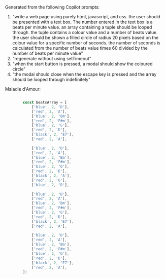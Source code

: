 Generated from the following Copilot prompts:
1. "write a web page using purely html, javascript, and css. the user should be presented with a text box. The number entered in the text box is a beats per minute value. an array containing a tuple should be looped through. the tuple contains a colour value and a number of beats value. the user should be shown a filled circle of radius 20 pixels based on the colour value for a specific number of seconds. the number of seconds is calculated from the number of beats value times 60 divided by the number of beats per minute value"
1. "regenerate without using setTimeout"
1. "when the start button is pressed, a modal should show the coloured circle"
1. "the modal should close when the escape key is pressed and the array should be looped through indefinitely"


Maladie d'Amour:
```js

        const beatsArray = [
            ['blue', 2, 'D'],
            ['red', 2, 'A'],
			['blue', 2, 'Bm'],
            ['red', 2, 'F#m'],
			['blue', 2, 'G'],
            ['red', 2, 'D'],
            ['black', 2, 'E7'],
			['red', 2, 'A'],
			
			['blue', 2, 'D'],
            ['red', 2, 'A'],
			['blue', 2, 'Bm'],
            ['red', 2, 'F#m'],
			['blue', 2, 'G'],
            ['red', 2, 'D'],
            ['black', 2, 'A'],
			['red', 2, 'G'],
			['blue', 2, 'D'],
			
			['blue', 2, 'D'],
            ['red', 2, 'A'],
			['blue', 2, 'Bm'],
            ['red', 2, 'F#m'],
			['blue', 2, 'G'],
            ['red', 2, 'D'],
            ['black', 2, 'E7'],
			['red', 2, 'A'],
			
			['blue', 2, 'D'],
            ['red', 2, 'A'],
			['blue', 2, 'Bm'],
            ['red', 2, 'F#m'],
			['blue', 2, 'G'],
            ['red', 2, 'D'],
            ['black', 2, 'E7'],
			['red', 2, 'A'],
        ];
```

